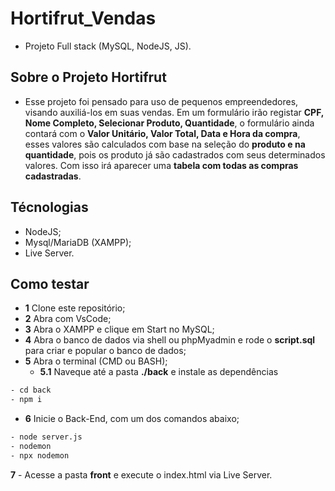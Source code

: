 # Hortifrut_Vendas
 - Projeto Full stack (MySQL, NodeJS, JS).
  
## Sobre o Projeto Hortifrut

- Esse projeto foi pensado para uso de pequenos empreendedores, visando auxiliá-los em suas vendas. Em um formulário irão registar **CPF, Nome Completo, Selecionar Produto, Quantidade**,  o formulário ainda contará com o **Valor Unitário, Valor Total, Data e Hora da compra**, esses valores são calculados com base na seleção do **produto e na quantidade**, pois os produto já são cadastrados com seus determinados valores. Com isso irá aparecer uma **tabela com todas as compras cadastradas**.

## Técnologias
- NodeJS;
- Mysql/MariaDB (XAMPP);
- Live Server.

## Como testar
- **1** Clone este repositório;
- **2** Abra com VsCode;
- **3** Abra o XAMPP e clique em Start no MySQL;
- **4** Abra o banco de dados via shell ou phpMyadmin e rode o **script.sql** para criar e popular o banco de dados;
- **5** Abra o terminal (CMD ou BASH);
    - **5.1** Naveque até a pasta **./back** e instale as dependências
```bash
- cd back
- npm i
```
- **6** Inicie o Back-End, com um dos comandos abaixo;
```bash
- node server.js
- nodemon
- npx nodemon
```
**7** - Acesse a pasta **front** e execute o index.html via Live Server.
